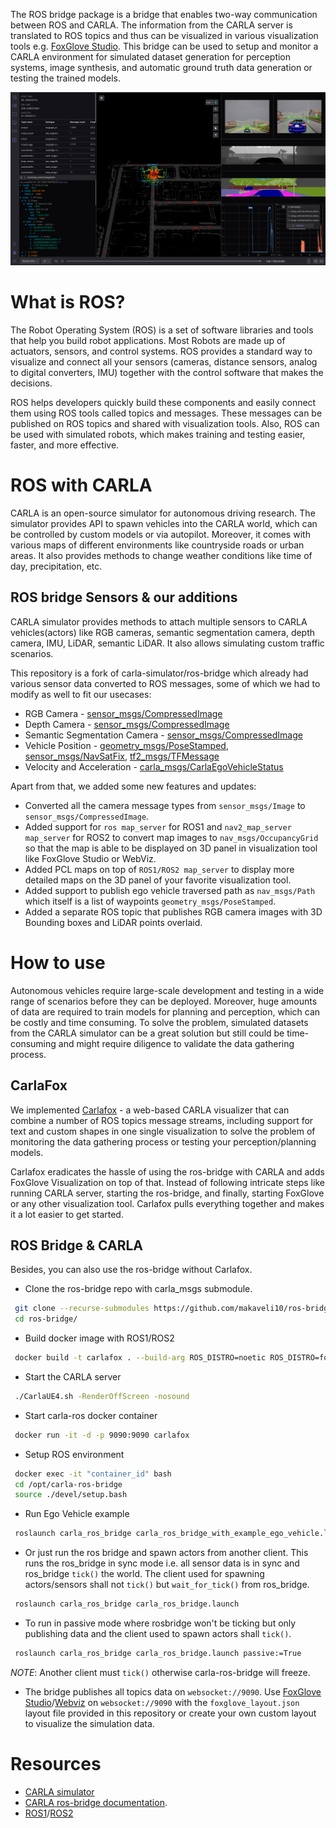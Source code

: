 The ROS bridge package is a bridge that enables two-way communication between ROS and CARLA. The information from the CARLA server is translated to ROS topics and thus can be visualized in various visualization tools e.g. [FoxGlove Studio](https://github.com/foxglove/studio). This bridge can be used to setup and monitor a CARLA environment for simulated dataset generation for perception systems, image synthesis, and automatic ground truth data generation or testing the trained models.


<img src="docs/images/layout.png" width="800"/>

# What is ROS?
The Robot Operating System (ROS) is a set of software libraries and tools that help you build robot applications. Most Robots are made up of actuators, sensors, and control systems. ROS provides a standard way to visualize and connect all your sensors (cameras, distance sensors, analog to digital converters, IMU) together with the control software that makes the decisions.

ROS helps developers quickly build these components and easily connect them using ROS tools called topics and messages. These messages can be published on ROS topics and shared with visualization tools. Also, ROS can be used with simulated robots, which makes training and testing easier, faster, and more effective.

# ROS with CARLA
CARLA is an open-source simulator for autonomous driving research. The simulator provides API to spawn vehicles into the CARLA world, which can be controlled by custom models or via autopilot. Moreover, it comes with various maps of different environments like countryside roads or urban areas. It also provides methods to change weather conditions like time of day, precipitation, etc.

## ROS bridge Sensors & our additions
CARLA simulator provides methods to attach multiple sensors to CARLA vehicles(actors) like RGB cameras, semantic segmentation camera, depth camera, IMU, LiDAR, semantic LiDAR. It also allows simulating custom traffic scenarios.

This repository is a fork of carla-simulator/ros-bridge which already had various sensor data converted to ROS messages, some of which we had to modify as well to fit our usecases:

- RGB Camera - [sensor_msgs/CompressedImage](https://docs.ros.org/en/api/sensor_msgs/html/msg/CompressedImage.html)
- Depth Camera - [sensor_msgs/CompressedImage](https://docs.ros.org/en/api/sensor_msgs/html/msg/CompressedImage.html)
- Semantic Segmentation Camera - [sensor_msgs/CompressedImage](https://docs.ros.org/en/api/sensor_msgs/html/msg/CompressedImage.html)
- Vehicle Position - [geometry_msgs/PoseStamped](http://docs.ros.org/en/noetic/api/geometry_msgs/html/msg/PoseStamped.html), [sensor_msgs/NavSatFix](https://docs.ros.org/en/api/sensor_msgs/html/msg/NavSatFix.html), [tf2_msgs/TFMessage](http://docs.ros.org/en/noetic/api/tf2_msgs/html/msg/TFMessage.html)
- Velocity and Acceleration - [carla_msgs/CarlaEgoVehicleStatus](https://github.com/carla-simulator/ros-carla-msgs/blob/master/msg/CarlaEgoVehicleStatus.msg)

Apart from that, we added some new features and updates:
- Converted all the camera message types from ```sensor_msgs/Image``` to ```sensor_msgs/CompressedImage```.
- Added support for ```ros map_server``` for ROS1 and ```nav2_map_server map_server``` for ROS2 to convert map images to ```nav_msgs/OccupancyGrid``` so that the map is able to be displayed on 3D panel in visualization tool like FoxGlove Studio or WebViz.
- Added PCL maps on top of ```ROS1/ROS2 map_server``` to display more detailed maps on the 3D panel of your favorite visualization tool.
- Added support to publish ego vehicle traversed path as ```nav_msgs/Path``` which itself is a list of waypoints ```geometry_msgs/PoseStamped```.
- Added a separate ROS topic that publishes RGB camera images with 3D Bounding boxes and LiDAR points overlaid.

# How to use
Autonomous vehicles require large-scale development and testing in a wide range of scenarios before they can be deployed. Moreover, huge amounts of data are required to train models for planning and perception, which can be costly and time consuming. To solve the problem, simulated datasets from the CARLA simulator can be a great solution but still could be time-consuming and might require diligence to validate the data gathering process.

## CarlaFox
We implemented [Carlafox](https://github.com/collabora/carlafox) - a web-based CARLA visualizer that can combine a number of ROS topics message streams, including support for text and custom shapes in one single visualization to solve the problem of monitoring the data gathering process or testing your perception/planning models.

Carlafox eradicates the hassle of using the ros-bridge with CARLA and adds FoxGlove Visualization on top of that. Instead of following intricate steps like running CARLA server, starting the ros-bridge, and finally, starting FoxGlove or any other visualization tool. Carlafox pulls everything together and makes it a lot easier to get started.

## ROS Bridge & CARLA
Besides, you can also use the ros-bridge without Carlafox. 
- Clone the ros-bridge repo with carla_msgs submodule.
```bash
 git clone --recurse-submodules https://github.com/makaveli10/ros-bridge.git
 cd ros-bridge/
```

- Build docker image with ROS1/ROS2
```bash
 docker build -t carlafox . --build-arg ROS_DISTRO=noetic ROS_DISTRO=foxy
```

- Start the CARLA server
```bash
 ./CarlaUE4.sh -RenderOffScreen -nosound 
```

- Start carla-ros docker container
```bash
 docker run -it -d -p 9090:9090 carlafox
```

- Setup ROS environment
```bash
 docker exec -it "container_id" bash
 cd /opt/carla-ros-bridge
 source ./devel/setup.bash
```

- Run Ego Vehicle example
```bash
 roslaunch carla_ros_bridge carla_ros_bridge_with_example_ego_vehicle.launch
```

- Or just run the ros bridge and spawn actors from another client. This runs the ros_bridge in sync mode i.e. all sensor data is in sync and ros_bridge ```tick()``` the world. The client used for spawning actors/sensors shall not ```tick()``` but ```wait_for_tick()``` from ros_bridge.
```bash
 roslaunch carla_ros_bridge carla_ros_bridge.launch
```

- To run in passive mode where rosbridge won't be ticking but only publishing data and the client used to spawn actors shall ```tick()```.
```bash
 roslaunch carla_ros_bridge carla_ros_bridge.launch passive:=True
```
*NOTE*: Another client must ```tick()``` otherwise carla-ros-bridge will freeze.

- The bridge publishes all topics data on ```websocket://9090```. Use [FoxGlove Studio](https://github.com/foxglove/studio)/[Webviz](https://github.com/cruise-automation/webviz) on ```websocket://9090``` with the ```foxglove_layout.json``` layout file provided in this repository or create your own custom layout to visualize the simulation data.

# Resources
- [CARLA simulator](https://carla.readthedocs.io/en/latest/)
- [CARLA ros-bridge documentation](https://carla.readthedocs.io/projects/ros-bridge/en/latest/).
- [ROS1](http://wiki.ros.org/noetic)/[ROS2](http://docs.ros.org/en/foxy/)
